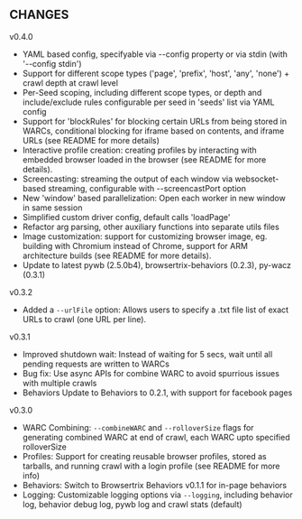 ## CHANGES

v0.4.0
- YAML based config, specifyable via --config property or via stdin (with '--config stdin')
- Support for different scope types ('page', 'prefix', 'host', 'any', 'none') + crawl depth at crawl level
- Per-Seed scoping, including different scope types, or depth and include/exclude rules configurable per seed in 'seeds' list via YAML config
- Support for 'blockRules' for blocking certain URLs from being stored in WARCs, conditional blocking for iframe based on contents, and iframe URLs (see README for more details)
- Interactive profile creation: creating profiles by interacting with embedded browser loaded in the browser (see README for more details).
- Screencasting: streaming the output of each window via websocket-based streaming, configurable with --screencastPort option
- New 'window' based parallelization: Open each worker in new window in same session
- Simplified custom driver config, default calls 'loadPage'
- Refactor arg parsing, other auxiliary functions into separate utils files
- Image customization: support for customizing browser image, eg. building with Chromium instead of Chrome, support for ARM architecture builds (see README for more details).
- Update to latest pywb (2.5.0b4), browsertrix-behaviors (0.2.3), py-wacz (0.3.1)

v0.3.2
- Added a `--urlFile` option: Allows users to specify a .txt file list of exact URLs to crawl (one URL per line).


v0.3.1
- Improved shutdown wait: Instead of waiting for 5 secs, wait until all pending requests are written to WARCs
- Bug fix: Use async APIs for combine WARC to avoid spurrious issues with multiple crawls
- Behaviors Update to Behaviors to 0.2.1, with support for facebook pages


v0.3.0
- WARC Combining: `--combineWARC` and `--rolloverSize` flags for generating combined WARC at end of crawl, each WARC upto specified rolloverSize
- Profiles: Support for creating reusable browser profiles, stored as tarballs, and running crawl with a login profile (see README for more info)
- Behaviors: Switch to Browsertrix Behaviors v0.1.1 for in-page behaviors
- Logging: Customizable logging options via `--logging`, including behavior log, behavior debug log, pywb log and crawl stats (default)
